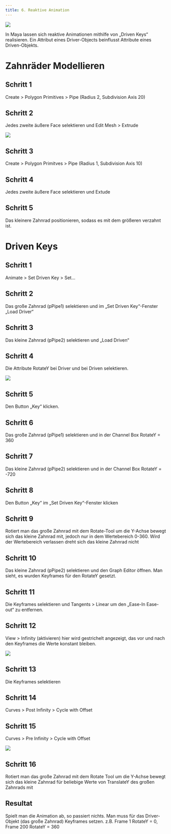 ```yaml
---
title: 6. Reaktive Animation
---
```


![](/08_animation/images/drivenanimation/DriverTitleImage.png)

In Maya lassen sich reaktive Animationen mithilfe von „Driven Keys“ realisieren. Ein Attribut eines Driver-Objects beinflusst Attribute eines Driven-Objekts.

# Zahnräder Modellieren

## Schritt 1

Create > Polygon Primitives > Pipe (Radius 2, Subdivision Axis 20)

## Schritt 2

Jedes zweite äußere Face selektieren und Edit Mesh > Extrude

![](/08_animation/images/drivenanimation/Zahnrad1.png)

## Schritt 3

Create > Polygon Primitves > Pipe (Radius 1, Subdivision Axis 10)

## Schritt 4

Jedes zweite äußere Face selektieren und Extude

## Schritt 5

Das kleinere Zahnrad positionieren, sodass es mit dem größeren verzahnt ist.

# Driven Keys

## Schritt 1

Animate > Set Driven Key > Set...

## Schritt 2

Das große Zahnrad (pPipe1) selektieren und im „Set Driven Key“-Fenster „Load Driver“

## Schritt 3

Das kleine Zahnrad (pPipe2) selektieren und „Load Driven“

## Schritt 4

Die Attribute RotateY bei Driver und bei Driven selektieren.

![](/08_animation/images/drivenanimation/SetDrivenWindow.png)

## Schritt 5

Den Button „Key“ klicken.

## Schritt 6

Das große Zahnrad (pPipe1) selektieren und in der Channel Box RotateY = 360

## Schritt 7

Das kleine Zahnrad (pPipe2) selektieren und in der Channel Box RotateY = -720

## Schritt 8

Den Button „Key“ im „Set Driven Key“-Fenster klicken

## Schritt 9

Rotiert man das große Zahnrad mit dem Rotate-Tool um die Y-Achse bewegt sich das kleine Zahnrad mit, jedoch nur in dem Wertebereich
0-360. Wird der Wertebereich verlassen dreht sich das kleine Zahnrad nicht

## Schritt 10

Das kleine Zahnrad (pPipe2) selektieren und den Graph Editor öffnen. Man sieht, es wurden Keyframes für den RotateY gesetzt.

## Schritt 11

Die Keyframes selektieren und Tangents > Linear um den „Ease-In Ease-out“ zu entfernen.

## Schritt 12

View > Infinity (aktivieren) hier wird gestrichelt angezeigt, das vor und nach den Keyframes die Werte konstant bleiben.

![](/08_animation/images/drivenanimation/InfinityDisplay.png)

## Schritt 13

Die Keyframes selektieren

## Schritt 14

Curves > Post Infinity > Cycle with Offset

## Schritt 15

Curves > Pre Infinity > Cycle with Offset

![](/08_animation/images/drivenanimation/graphEditorInfinity.png)

## Schritt 16

Rotiert man das große Zahnrad mit dem Rotate Tool um die Y-Achse bewegt sich das kleine Zahnrad für beliebige Werte von
TranslateY des großen Zahnrads mit

## Resultat

Spielt man die Animation ab, so passiert nichts. Man muss für das Driver-Objekt (das große Zahnrad) Keyframes setzen. z.B. Frame 1 RotateY = 0, Frame 200 RotateY = 360
